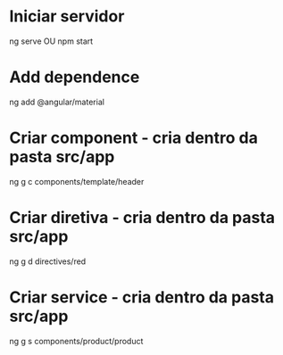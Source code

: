# Iniciar servidor
ng serve OU npm start

# Add dependence
ng add @angular/material

# Criar component - cria dentro da pasta src/app
ng g c components/template/header

# Criar diretiva - cria dentro da pasta src/app
ng g d directives/red

# Criar service - cria dentro da pasta src/app
ng g s components/product/product